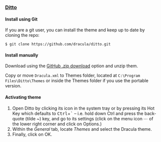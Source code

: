 ### [Ditto](https://ditto-cp.sourceforge.io/)

#### Install using Git

If you are a git user, you can install the theme and keep up to date by cloning the repo:

    $ git clone https://github.com/dracula/ditto.git

#### Install manually

Download using the [GitHub .zip download](https://github.com/dracula/ditto/archive/master.zip) option and unzip them.

Copy or move `Dracula.xml` to Themes folder, located at `C:\Program Files\Ditto\Themes` or inside the Themes folder if you use the portable version.

#### Activating theme

1. Open Ditto by clicking its icon in the system tray or by pressing its Hot Key which defaults to <kbd>Ctrl</kbd>+<kbd>`</kbd> – i.e. hold down Ctrl and press the back-quote (tilde ~) key, and go to its settings (click on the menu icon ⋯ of the lower right corner and click on Options.)
2. Within the *General* tab, locate *Themes* and select the Dracula theme.
3. Finally, click on OK.

